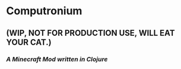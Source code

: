 # Computronium
## (WIP, NOT FOR PRODUCTION USE, WILL EAT YOUR CAT.)
### *A Minecraft Mod written in Clojure*
